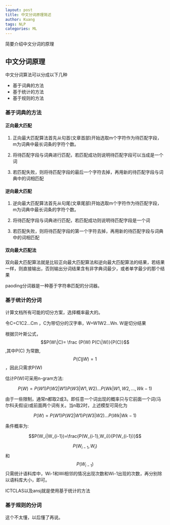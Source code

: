 ```yaml
---
layout: post
title: 中文分词原理简述
author: Kuang
tags: NLP
categories: ML
---
```




简要介绍中文分词的原理



## 中文分词原理

中文分词算法可以分成以下几种

* 基于词典的方法
* 基于统计的方法
* 基于规则的方法

### 基于词典的方法

#### 正向最大匹配

1) 正向最大匹配算法首先从句首(文章首部)开始选取m个字符作为待匹配字段，m为词典中最长词条的字符个数。

2) 将待匹配字段与词典进行匹配，若匹配成功则说明待匹配字段可以当成是一个词

3) 若匹配失败，则将待匹配字段的最后一个字符去掉，再用新的待匹配字段与词典中的词相匹配

#### 逆向最大匹配

1) 逆向最大匹配算法首先从句尾(文章尾部)开始选取m个字符作为待匹配字段，m为词典中最长词条的字符个数。

2) 将待匹配字段与词典进行匹配，若匹配成功则说明待匹配字段是一个词

3) 若匹配失败，则将待匹配字段的第一个字符去掉，再用新的待匹配字段与词典中的词相匹配

#### 双向最大匹配法

双向最大匹配算法就是比较正向最大匹配算法和逆向最大匹配算法的结果，若结果一样，则直接输出，否则输出分词结果含有非字典词最少，或者单字最少的那个结果

paoding分词器是一种基于字符串匹配的分词器。

### 基于统计的分词

计算文档所有可能的切分方案，选择概率最大的。

令C=C1C2...Cm ，C为带切分的汉字串，W=W1W2...Wn. W是切分结果

根据贝叶斯公式，$$P(W\|C)= \frac {P(W) P(C\|W)}{P(C)}$$ ,其中P(C) 为常数,$$P(C\|W)=1$$，因此只需求P(W)

估计P(W)可采用n-gram方法:

$$P(W)=P(W1)P(W2|W1)P(W3|W1,W2)...P(Wk|W1,W2,...,Wk-1)$$

由于一些限制，通常n都取2或3。即任意一个词出现的概率只与它前面一个词(马尔科夫假设)或前面两个词有关。当n取2时，上述模型可简化为

$$P(W)=P(W1)P(W2|W1)P(W3|W2)...P(Wk|Wk-1)$$

条件概率为:

$$P(W_i|W_{i-1})=\frac{P(W_{i-1},W_i)}{P(W_{i-1})}$$

$$P(W_{i-1},W_i)$$和$$P(W_{i-1})$$只需统计语料库中，Wi-1和Wi相邻的情况出现次数和Wi-1出现的次数，再分别除以语料库大小，即可。

ICTCLAS以及ansj就是使用基于统计的方法

### 基于规则的分词

这个不太懂，以后懂了再说。